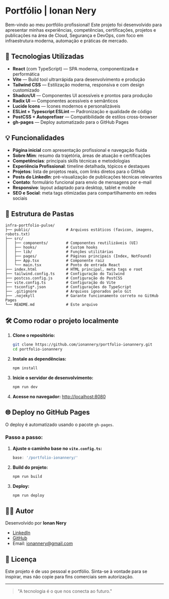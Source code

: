 # Portfólio | Ionan Nery

Bem-vindo ao meu portfólio profissional! Este projeto foi desenvolvido para apresentar minhas experiências, competências, certificações, projetos e publicações na área de Cloud, Segurança e DevOps, com foco em infraestrutura moderna, automação e práticas de mercado.

## 🚀 Tecnologias Utilizadas

- **React** (com TypeScript) — SPA moderna, componentizada e performática
- **Vite** — Build tool ultrarrápida para desenvolvimento e produção
- **Tailwind CSS** — Estilização moderna, responsiva e com design customizado
- **Shadcn/UI** — Componentes UI acessíveis e prontos para produção
- **Radix UI** — Componentes acessíveis e semânticos
- **Lucide Icons** — Ícones modernos e personalizáveis
- **ESLint + Typescript ESLint** — Padronização e qualidade de código
- **PostCSS + Autoprefixer** — Compatibilidade de estilos cross-browser
- **gh-pages** — Deploy automatizado para o GitHub Pages

## 💡 Funcionalidades

- **Página inicial** com apresentação profissional e navegação fluida
- **Sobre Mim**: resumo da trajetória, áreas de atuação e certificações
- **Competências**: principais skills técnicas e metodologias
- **Experiência Profissional**: timeline detalhada, tópicos e destaques
- **Projetos**: lista de projetos reais, com links diretos para o GitHub
- **Posts do LinkedIn**: pré-visualização de publicações técnicas relevantes
- **Contato**: formulário funcional para envio de mensagens por e-mail
- **Responsivo**: layout adaptado para desktop, tablet e mobile
- **SEO e Social**: meta tags otimizadas para compartilhamento em redes sociais

## 📂 Estrutura de Pastas

```
infra-portfolio-pulse/
├── public/                # Arquivos estáticos (favicon, imagens, robots.txt)
├── src/
│   ├── components/        # Componentes reutilizáveis (UI)
│   ├── hooks/             # Custom hooks
│   ├── lib/               # Funções utilitárias
│   ├── pages/             # Páginas principais (Index, NotFound)
│   ├── App.tsx            # Componente raiz
│   └── main.tsx           # Ponto de entrada React
├── index.html             # HTML principal, meta tags e root
├── tailwind.config.ts     # Configuração do Tailwind
├── postcss.config.js      # Configuração do PostCSS
├── vite.config.ts         # Configuração do Vite
├── tsconfig*.json         # Configurações do TypeScript
├── .gitignore             # Arquivos ignorados pelo Git
├── .nojekyll              # Garante funcionamento correto no GitHub Pages
└── README.md              # Este arquivo
```

## 🛠️ Como rodar o projeto localmente

1. **Clone o repositório:**
   ```bash
   git clone https://github.com/ionannery/portfolio-ionannery.git
   cd portfolio-ionannery
   ```
2. **Instale as dependências:**
   ```bash
   npm install
   ```
3. **Inicie o servidor de desenvolvimento:**
   ```bash
   npm run dev
   ```
4. **Acesse no navegador:**
   [http://localhost:8080](http://localhost:8080)

## 🌐 Deploy no GitHub Pages

O deploy é automatizado usando o pacote `gh-pages`.

### Passo a passo:
1. **Ajuste o caminho base no `vite.config.ts`:**
   ```js
   base: '/portfolio-ionannery/'
   ```
2. **Build do projeto:**
   ```bash
   npm run build
   ```
3. **Deploy:**
   ```bash
   npm run deploy
   ```

## 👨‍💻 Autor

Desenvolvido por **Ionan Nery**
- [LinkedIn](https://www.linkedin.com/in/ionan-nery/)
- [GitHub](https://github.com/ionannery)
- Email: ionannery@gmail.com

## 📝 Licença

Este projeto é de uso pessoal e portfólio. Sinta-se à vontade para se inspirar, mas não copie para fins comerciais sem autorização.

---

> "A tecnologia é o que nos conecta ao futuro."
